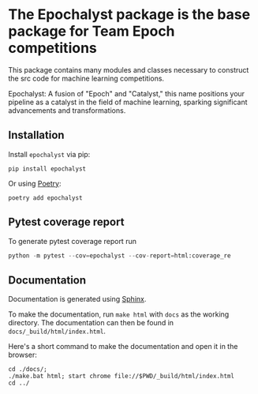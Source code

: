 # The Epochalyst package is the base package for Team Epoch competitions

This package contains many modules and classes necessary to construct the src code for machine learning competitions.

Epochalyst: A fusion of "Epoch" and "Catalyst," this name positions your pipeline as a catalyst in the field of machine learning, sparking significant advancements and transformations.

## Installation

Install `epochalyst` via pip:

```shell
pip install epochalyst
```

Or using [Poetry](https://python-poetry.org/):

```shell
poetry add epochalyst
```

## Pytest coverage report

To generate pytest coverage report run

```python
python -m pytest --cov=epochalyst --cov-report=html:coverage_re
```

## Documentation

Documentation is generated using [Sphinx](https://www.sphinx-doc.org/en/master/).

To make the documentation, run `make html` with `docs` as the working directory. The documentation can then be found in `docs/_build/html/index.html`.

Here's a short command to make the documentation and open it in the browser:

```shell
cd ./docs/;
./make.bat html; start chrome file://$PWD/_build/html/index.html
cd ../
```
